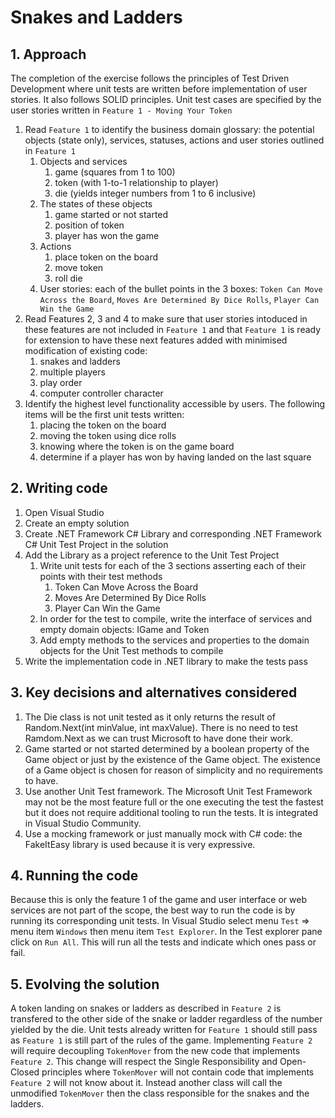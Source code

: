 # Snakes and Ladders


## 1. Approach
The completion of the exercise follows the principles of Test Driven Development where unit tests are written before implementation of user stories. It also follows SOLID principles. Unit test cases are specified by the user stories written in `Feature 1 - Moving Your Token`

1. Read `Feature 1` to identify the business domain glossary: the potential objects (state only), services, statuses, actions and user stories outlined in `Feature 1`
	1. Objects and services
		1. game (squares from 1 to 100)
		1. token (with 1-to-1 relationship to player)
        1. die (yields integer numbers from 1 to 6 inclusive)
	1. The states of these objects
	   1. game started or not started
	   1. position of token
       1. player has won the game
	1. Actions
	   1. place token on the board
	   1. move token
       1. roll die  
    1. User stories: each of the bullet points in the 3 boxes: `Token Can Move Across the Board`, `Moves Are Determined By Dice Rolls`, `Player Can Win the Game`
1. Read Features 2, 3 and 4 to make sure that user stories intoduced in these features are not included in `Feature 1` and that `Feature 1` is ready for extension to have these next features added with minimised modification of existing code: 
     1. snakes and ladders
     1. multiple players
     1. play order 
     1. computer controller character
1. Identify the highest level functionality accessible by users. The following items will be the first unit tests written: 
   1. placing the token on the board
   2. moving the token using dice rolls
   3. knowing where the token is on the game board
   4. determine if a player has won by having landed on the last square


## 2. Writing code

1. Open Visual Studio
1. Create an empty solution
1. Create .NET Framework C# Library and corresponding .NET Framework C# Unit Test Project in the solution
1. Add the Library as a project reference to the Unit Test Project
   1. Write unit tests for each of the 3 sections asserting each of their points with their test methods
      1. Token Can Move Across the Board
      1. Moves Are Determined By Dice Rolls
      1. Player Can Win the Game
   1. In order for the test to compile, write the interface of services and empty domain objects: IGame and Token
   1. Add empty methods to the services and properties to the domain objects for the Unit Test methods to compile      
1. Write the implementation code in .NET library to make the tests pass


## 3. Key decisions and alternatives considered
   1. The Die class is not unit tested as it only returns the result of Random.Next(int minValue, int maxValue). There is no need to test Ramdom.Next as we can trust Microsoft to have done their work.
   1. Game started or not started determined by a boolean property of the Game object or just by the existence of the Game object. The existence of a Game object is chosen for reason of simplicity and no requirements to have.
   1. Use another Unit Test framework. The Microsoft Unit Test Framework may not be the most feature full or the one executing the test the fastest but it does not require additional tooling to run the tests. It is integrated in Visual Studio Community.
   1. Use a mocking framework or just manually mock with C# code: the FakeItEasy library is used because it is very expressive.

 
## 4. Running the code
Because this is only the feature 1 of the game and user interface or web services are not part of the scope, the best way to run the code is by running its corresponding unit tests. In Visual Studio select menu `Test` => menu item `Windows` then menu item `Test Explorer`. In the Test explorer pane click on `Run All`. This will run all the tests and indicate which ones pass or fail.


## 5. Evolving the solution
A token landing on snakes or ladders as described in `Feature 2` is transfered to the other side of the snake or ladder regardless of the number yielded by the die. Unit tests already written for `Feature 1` should still pass as `Feature 1` is still part of the rules of the game. Implementing `Feature 2` will require decoupling `TokenMover` from the new code that implements `Feature 2`. This change will respect the Single Responsibility and Open-Closed principles where `TokenMover` will not contain code that implements `Feature 2` will not know about it. Instead another class will call the unmodified `TokenMover` then the class responsible for the snakes and the ladders.